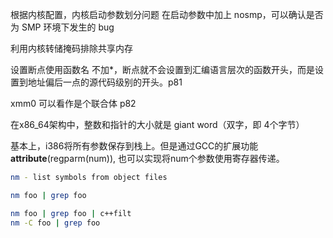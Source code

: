 根据内核配置，内核启动参数划分问题
在启动参数中加上 nosmp，可以确认是否为 SMP 环境下发生的 bug


利用内核转储掩码排除共享内存

设置断点使用函数名
不加*，断点就不会设置到汇编语言层次的函数开头，而是设置到地址偏后一点的源代码级别的开头。p81

xmm0 可以看作是个联合体 p82

在x86_64架构中，整数和指针的大小就是 giant word（双字，即 4个字节）


基本上，i386将所有参数保存到栈上。但是通过GCC的扩展功能 __attribute__(regparm(num)), 也可以实现将num个参数使用寄存器传递。 


```sh
nm - list symbols from object files

nm foo | grep foo

nm foo | grep foo | c++filt
nm -C foo | grep foo
```